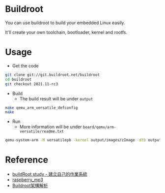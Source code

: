 # Buildroot

You can use buildroot to build your embedded Linux easily.

It'll create your own toolchain, bootloader, kernel and rootfs.

# Usage

* Get the code

```bash
git clone git://git.buildroot.net/buildroot
cd buildroot
git checkout 2021.11-rc3
```

* Build
  - The build result will be under `output`

```bash
make qemu_arm_versatile_defconfig
make
```

* Run
  - More information will be under `board/qemu/arm-versatile/readme.txt`

```bash
qemu-system-arm -M versatilepb -kernel output/images/zImage -dtb output/images/versatile-pb.dtb -drive file=output/images/rootfs.ext2,if=scsi,format=raw -append "rootwait root=/dev/sda console=ttyAMA0,115200" -serial stdio -net nic,model=rtl8139 -net user # qemu_arm_versatile_defconfig
```

# Reference

* [buildRoot study - 建立自己的作業系統](http://fichugh.blogspot.com/2016/02/buildroot-study.html)
* [raspberry_mp3](https://hugh712.gitbooks.io/raspberry_mp3/content/)
* [Buildroot架構解析](https://hugh712.gitbooks.io/buildroot/content/)
